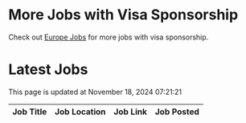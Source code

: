 # More Jobs with Visa Sponsorship

Check out [Europe Jobs](https://github.com/sureshparimi/europejobs#latest-jobs) for more jobs with visa sponsorship.

# Latest Jobs

This page is updated at November 18, 2024 07:21:21

| Job Title | Job Location | Job Link | Job Posted |
| --- | --- | --- | --- |
